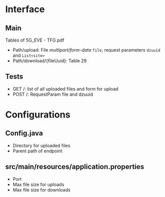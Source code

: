 # Interface
## Main
Tables of 5G_EVE - TFG.pdf
- Path/upload: File *multipart/form-data* `file`; request parameters `dzuuid` and `List<site>`
- Path/download/{fileUuid}: Table 29

## Tests
- GET /: list of all uploaded files and form for upload
- POST /: RequestParam file and dzuuid


# Configurations
## Config.java
- Directory for uploaded files
- Parent path of endpoint

## src/main/resources/application.properties
- Port
- Max file size for uploads
- Max file size for downloads